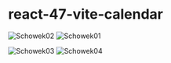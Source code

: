 # react-47-vite-calendar
![Schowek02](https://user-images.githubusercontent.com/61388692/209453202-8e4d6319-215e-4cbc-9cde-15e9ebc73239.png)
![Schowek01](https://user-images.githubusercontent.com/61388692/209453164-175432b8-8a44-453d-8508-e45b2765f3f8.png)

![Schowek03](https://user-images.githubusercontent.com/61388692/209453166-00637415-7a28-415c-b99a-2fd18a7a2ea5.png)
![Schowek04](https://user-images.githubusercontent.com/61388692/209453167-ded8052a-7c05-4a1b-b0e7-bc7df03f1504.png)
